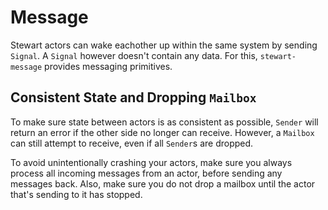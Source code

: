# Message

Stewart actors can wake eachother up within the same system by sending `Signal`.
A `Signal` however doesn't contain any data.
For this, `stewart-message` provides messaging primitives.

## Consistent State and Dropping `Mailbox`

To make sure state between actors is as consistent as possible, `Sender` will return an error if
the other side no longer can receive.
However, a `Mailbox` can still attempt to receive, even if all `Sender`s are dropped.

To avoid unintentionally crashing your actors, make sure you always process all incoming messages
from an actor, before sending any messages back.
Also, make sure you do not drop a mailbox until the actor that's sending to it has stopped.
